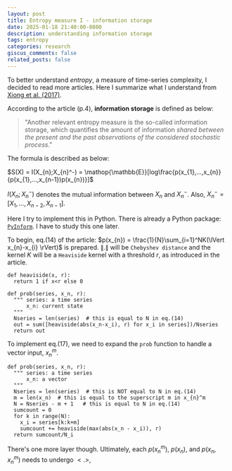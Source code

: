```yaml
---
layout: post
title: Entropy measure I - information storage
date: 2025-01-18 21:40:00-0800
description: understanding information storage
tags: entropy
categories: research
giscus_comments: false
related_posts: false
---
```


To better understand _entropy_, a measure of time-series complexity, I decided to read more articles. Here I summarize what I understand from [Xiong et al. (2017)](https://doi.org/10.1103/PhysRevE.95.062114).

According to the article (p.4), **information storage** is defined as below:

> "Another relevant entropy measure is the so-called information storage, which quantifies the amount of information _shared between the present and the past observations of the considered stochastic process_."

The formula is described as below:

$S(X) = I(X_{n};X_{n}^-) = \mathop{\mathbb{E}}[log\frac{p(x_{1},...,x_{n}}{p(x_{1},...,x_{n-1})p(x_{n})}]$

$I(X_{n};X_{n}^-)$ denotes the mutual information between $X_{n}$ and $X_{n}^-$. Also, $X_{n}^- = [X_{1},...,X_{n-2},X_{n-1}]$.

Here I try to implement this in Python. There is already a Python package: [`PyInform`](https://elife-asu.github.io/PyInform/timeseries.html). I have to study this one later.

To begin, eq.(14) of the article: $p(x_{n}) = \frac{1}{N}\sum_{i=1}^NK(\lVert x_{n}-x_{i} \rVert)$ is prepared. $\lVert . \rVert$ will be `Chebyshev distance` and the kernel $K$ will be a `Heaviside` kernel with a threshold $r$, as introduced in the article.

```
def heaviside(x, r):
  return 1 if x<r else 0

def prob(series, x_n, r):
  """ series: a time series
      x_n: current state
  """
  Nseries = len(series)  # this is equal to N in eq.(14)
  out = sum([heaviside(abs(x_n-x_i), r) for x_i in series])/Nseries
  return out
```
To implement eq.(17), we need to expand the `prob` function to handle a vector input, $x_{n}^m$.
```
def prob(series, x_n, r):
  """ series: a time series
      x_n: a vector
  """
  Nseries = len(series)  # this is NOT equal to N in eq.(14)
  m = len(x_n)  # this is equal to the superscript m in x_{n}^m
  N = Nseries - m + 1   # this is equal to N in eq.(14)
  sumcount = 0
  for k in range(N):
    x_i = series[k:k+m]
    sumcount += heaviside(max(abs(x_n - x_i)), r)  
  return sumcount/N_i
```
There's one more layer though. Ultimately, each $p(x_{n}^m)$, $p(x_{n})$, and $p(x_{n}, x_{n}^m)$ needs to undergo $<.>$, 
